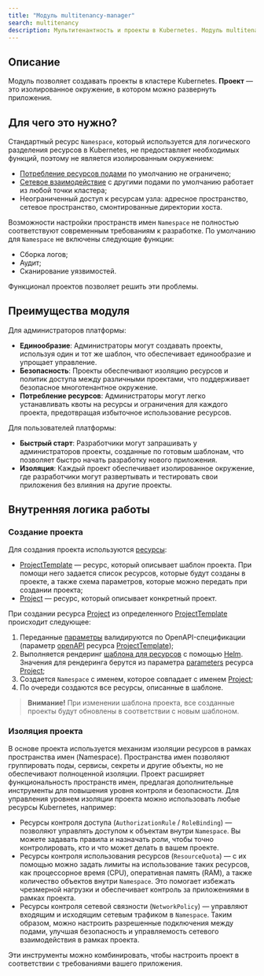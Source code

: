 ```yaml
---
title: "Модуль multitenancy-manager"
search: multitenancy
description: Мультитенантность и проекты в Kubernetes. Модуль multitenancy-manager Deckhouse позволяет создавать проекты для различных команд разработки с возможностью последующего развертывания в них приложений.
---
```


## Описание

Модуль позволяет создавать проекты в кластере Kubernetes. **Проект** — это изолированное окружение, в котором можно развернуть приложения.

## Для чего это нужно?

Стандартный ресурс `Namespace`, который используется для логического разделения ресурсов в Kubernetes, не предоставляет необходимых функций, поэтому не является изолированным окружением:
* [Потребление ресурсов подами](https://kubernetes.io/docs/concepts/policy/resource-quotas/) по умолчанию не ограничено;
* [Сетевое взаимодействие](https://kubernetes.io/docs/concepts/services-networking/network-policies/) с другими подами по умолчанию работает из любой точки кластера;
* Неограниченный доступ к ресурсам узла: адресное пространство, сетевое пространство, смонтированные директории хоста.

Возможности настройки пространств имен `Namespace` не полностью соответствуют современным требованиям к разработке. По умолчанию для `Namespace` не включены следующие функции:
* Сборка логов;
* Аудит;
* Сканирование уязвимостей.

Функционал проектов позволяет решить эти проблемы.

## Преимущества модуля

Для администраторов платформы:
* **Единообразие**: Администраторы могут создавать проекты, используя один и тот же шаблон, что обеспечивает единообразие и упрощает управление.
* **Безопасность**: Проекты обеспечивают изоляцию ресурсов и политик доступа между различными проектами, что поддерживает безопасное многотенантное окружение.
* **Потребление ресурсов**: Администраторы могут легко устанавливать квоты на ресурсы и ограничения для каждого проекта, предотвращая избыточное использование ресурсов.

Для пользователей платформы:
* **Быстрый старт**: Разработчики могут запрашивать у администраторов проекты, созданные по готовым шаблонам, что позволяет быстро начать разработку нового приложения.
* **Изоляция**: Каждый проект обеспечивает изолированное окружение, где разработчики могут развертывать и тестировать свои приложения без влияния на другие проекты.

## Внутренняя логика работы

### Создание проекта

Для создания проекта используются [ресурсы](https://kubernetes.io/docs/concepts/extend-kubernetes/api-extension/custom-resources/):
* [ProjectTemplate](cr.html#projecttemplate) — ресурс, который описывает шаблон проекта. При помощи него задается список ресурсов, которые будут созданы в проекте, а также схема параметров, которые можно передать при создании проекта;
* [Project](cr.html#project) — ресурс, который описывает конкретный проект.

При создании ресурса [Project](cr.html#project) из определенного [ProjectTemplate](cr.html#projecttemplate) происходит следующее:
1. Переданные [параметры](cr.html#project-v1alpha2-spec-parameters) валидируются по OpenAPI-спецификации (параметр [openAPI](cr.html#projecttemplate-v1alpha1-spec-parametersschema) ресурса [ProjectTemplate](cr.html#projecttemplate));
1. Выполняется рендеринг [шаблона для ресурсов](cr.html#projecttemplate-v1alpha1-spec-resourcestemplate) с помощью [Helm](https://helm.sh/docs/). Значения для рендеринга берутся из параметра [parameters](cr.html#project-v1alpha2-spec-parameters) ресурса [Project](cr.html#project);
1. Cоздается `Namespace` с именем, которое совпадает c именем [Project](cr.html#project);
1. По очереди создаются все ресурсы, описанные в шаблоне.

> **Внимание!** При изменении шаблона проекта, все созданные проекты будут обновлены в соответствии с новым шаблоном.

### Изоляция проекта

В основе проекта используется механизм изоляции ресурсов в рамках пространства имен (Namespace). Пространства имен позволяют группировать поды, сервисы, секреты и другие объекты, но не обеспечивают полноценной изоляции. Проект расширяет функциональность пространств имен, предлагая дополнительные инструменты для повышения уровня контроля и безопасности. Для управления уровнем изоляции проекта можно использовать любые ресурсы Kubernetes, например: 
- Ресурсы контроля доступа (`AuthorizationRule` / `RoleBinding`) — позволяют управлять доступом к объектам внутри `Namespace`. Вы можете задавать правила и назначать роли, чтобы точно контролировать, кто и что может делать в вашем проекте.
- Ресурсы контроля использования ресурсов (`ResourceQuota`) — с их помощью можно задать лимиты на использование таких ресурсов, как процессорное время (CPU), оперативная память (RAM), а также количество объектов внутри `Namespace`. Это помогает избежать чрезмерной нагрузки и обеспечивает контроль за приложениями в рамках проекта.
- Ресурсы контроля сетевой связности (`NetworkPolicy`) — управляют входящим и исходящим сетевым трафиком в `Namespace`. Таким образом, можно настроить разрешенные подключения между подами, улучшая безопасность и управляемость сетевого взаимодействия в рамках проекта.

Эти инструменты можно комбинировать, чтобы настроить проект в соответствии с требованиями вашего приложения.
